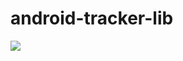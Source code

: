 # android-tracker-lib
[![](https://jitpack.io/v/xiachufang/android-tracker-lib.svg)](https://jitpack.io/#xiachufang/android-tracker-lib)
